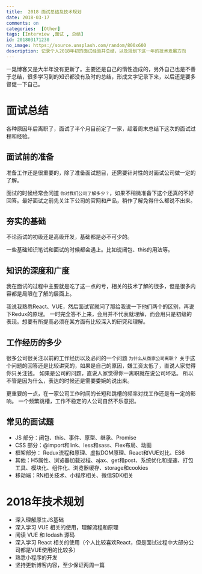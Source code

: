 ```yaml
---
title:  2018 面试总结及技术规划
date: 2018-03-17
comments: on
categories:  [Other]
tags: [Interview ,面试 , 总结]
id: 201803171230
no_image: https://source.unsplash.com/random/800x600
description: 记录个人2018年初的面试经验并总结，以及规划下这一年的技术发展方向
---
```


一晃博客又是大半年没有更新了。主要还是自己的惰性造成的，另外自己也是不善于总结，很多学习到的知识都没有及时的总结，形成文字记录下来，以后还是要多督促一下自己。

# 面试总结

各种原因年后离职了，面试了半个月目前定了一家，趁着周末总结下这次的面试过程和经验。

## 面试前的准备

准备工作还是很重要的，除了准备面试题目，还需要针对性的对面试公司做一定的了解。

面试的时候经常会问道 `你对我们公司了解多少？`，如果不稍微准备下这个还真的不好回答。最好面试之前先关注下公司的官网和产品，稍作了解免得什么都说不出来。

## 夯实的基础

不论面试的初级还是高级开发，基础都是必不可少的。

一些基础知识笔试和面试的时候都会遇上。比如说闭包、this的用法等。

## 知识的深度和广度

我在面试的过程中主要就是吃了这一点的亏，相关的技术了解的很多，但是很多内容都是局限在了解的层面上。

我说我熟悉React、VUE，然后面试官就问了那给我说一下他们两个的区别，再说下Redux的原理。
一时完全答不上来，会用并不代表就理解，而会用只是初级的表现。想要有所提高必须在某方面有比较深入的研究和理解。

## 工作经历的多少

很多公司很关注以前的工作经历以及必问的一个问题 `为什么从商家公司离职？`
关于这个问题的回答还是比较讲究的，如果是自己的原因，嫌工资太低了，直说人家觉得你只关注钱。
如果是公司的问题，直说人家觉得你一离职就在说公司坏话。
所以不管是因为什么，表达的时候还是需要委婉的说出来。

更重要的一点，在一家公司工作时间的长短和跳槽的频率对找工作还是有一定的影响。
一个频繁跳槽，工作不稳定的人公司自然不乐意招。

## 常见的面试题

+ JS 部分：闭包、this、事件、原型、继承、Promise
+ CSS 部分：@import和link、less和sass、Flex布局、动画
+ 框架部分： Redux流程和原理、虚拟DOM原理、React和VUE对比、ES6
+ 其他：H5属性、浏览器加载过程、ajax、get和post、系统优化和提速、打包工具、模块化、组件化、浏览器缓存、storage和cookies
+ 移动端：RN相关技术、小程序相关、微信SDK相关


# 2018年技术规划

+ 深入理解原生JS基础
+ 深入学习 VUE 相关的使用，理解流程和原理
+ 阅读 VUE 和 lodash 源码
+ 深入学习 React 相关的使用（个人比较喜欢React，但是面试过程中大部分公司都是VUE使用的比较多）
+ 熟悉小程序的开发
+ 坚持更新博客内容，至少保证两周一篇

